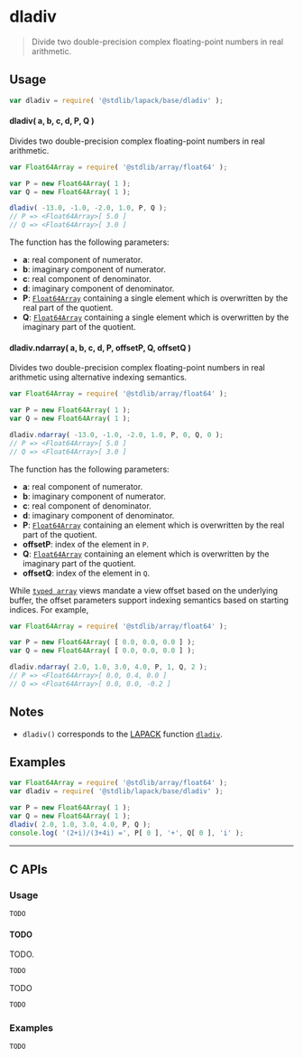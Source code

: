 <!--

@license Apache-2.0

Copyright (c) 2025 The Stdlib Authors.

Licensed under the Apache License, Version 2.0 (the "License");
you may not use this file except in compliance with the License.
You may obtain a copy of the License at

   http://www.apache.org/licenses/LICENSE-2.0

Unless required by applicable law or agreed to in writing, software
distributed under the License is distributed on an "AS IS" BASIS,
WITHOUT WARRANTIES OR CONDITIONS OF ANY KIND, either express or implied.
See the License for the specific language governing permissions and
limitations under the License.

-->

# dladiv

> Divide two double-precision complex floating-point numbers in real arithmetic.

<section class="usage">

## Usage

```javascript
var dladiv = require( '@stdlib/lapack/base/dladiv' );
```

#### dladiv( a, b, c, d, P, Q )

Divides two double-precision complex floating-point numbers in real arithmetic.

```javascript
var Float64Array = require( '@stdlib/array/float64' );

var P = new Float64Array( 1 );
var Q = new Float64Array( 1 );

dladiv( -13.0, -1.0, -2.0, 1.0, P, Q );
// P => <Float64Array>[ 5.0 ]
// Q => <Float64Array>[ 3.0 ]
```

The function has the following parameters:

-   **a**: real component of numerator.
-   **b**: imaginary component of numerator.
-   **c**: real component of denominator.
-   **d**: imaginary component of denominator.
-   **P**: [`Float64Array`][mdn-float64array] containing a single element which is overwritten by the real part of the quotient.
-   **Q**: [`Float64Array`][mdn-float64array] containing a single element which is overwritten by the imaginary part of the quotient.

#### dladiv.ndarray( a, b, c, d, P, offsetP, Q, offsetQ )

Divides two double-precision complex floating-point numbers in real arithmetic using alternative indexing semantics.

```javascript
var Float64Array = require( '@stdlib/array/float64' );

var P = new Float64Array( 1 );
var Q = new Float64Array( 1 );

dladiv.ndarray( -13.0, -1.0, -2.0, 1.0, P, 0, Q, 0 );
// P => <Float64Array>[ 5.0 ]
// Q => <Float64Array>[ 3.0 ]
```

The function has the following parameters:

-   **a**: real component of numerator.
-   **b**: imaginary component of numerator.
-   **c**: real component of denominator.
-   **d**: imaginary component of denominator.
-   **P**: [`Float64Array`][mdn-float64array] containing an element which is overwritten by the real part of the quotient.
-   **offsetP**: index of the element in `P`.
-   **Q**: [`Float64Array`][mdn-float64array] containing an element which is overwritten by the imaginary part of the quotient.
-   **offsetQ**: index of the element in `Q`.

While [`typed array`][mdn-typed-array] views mandate a view offset based on the underlying buffer, the offset parameters support indexing semantics based on starting indices. For example,

```javascript
var Float64Array = require( '@stdlib/array/float64' );

var P = new Float64Array( [ 0.0, 0.0, 0.0 ] );
var Q = new Float64Array( [ 0.0, 0.0, 0.0 ] );

dladiv.ndarray( 2.0, 1.0, 3.0, 4.0, P, 1, Q, 2 );
// P => <Float64Array>[ 0.0, 0.4, 0.0 ]
// Q => <Float64Array>[ 0.0, 0.0, -0.2 ]
```

</section>

<!-- /.usage -->

<section class="notes">

## Notes

-   `dladiv()` corresponds to the [LAPACK][LAPACK] function [`dladiv`][lapack-dladiv].

</section>

<!-- /.notes -->

<section class="examples">

## Examples

<!-- eslint no-undef: "error" -->

```javascript
var Float64Array = require( '@stdlib/array/float64' );
var dladiv = require( '@stdlib/lapack/base/dladiv' );

var P = new Float64Array( 1 );
var Q = new Float64Array( 1 );
dladiv( 2.0, 1.0, 3.0, 4.0, P, Q );
console.log( '(2+i)/(3+4i) =', P[ 0 ], '+', Q[ 0 ], 'i' );
```

</section>

<!-- /.examples -->

<!-- C interface documentation. -->

* * *

<section class="c">

## C APIs

<!-- Section to include introductory text. Make sure to keep an empty line after the intro `section` element and another before the `/section` close. -->

<section class="intro">

</section>

<!-- /.intro -->

<!-- C usage documentation. -->

<section class="usage">

### Usage

```c
TODO
```

#### TODO

TODO.

```c
TODO
```

TODO

```c
TODO
```

</section>

<!-- /.usage -->

<!-- C API usage notes. Make sure to keep an empty line after the `section` element and another before the `/section` close. -->

<section class="notes">

</section>

<!-- /.notes -->

<!-- C API usage examples. -->

<section class="examples">

### Examples

```c
TODO
```

</section>

<!-- /.examples -->

</section>

<!-- /.c -->

<!-- Section for related `stdlib` packages. Do not manually edit this section, as it is automatically populated. -->

<section class="related">

</section>

<!-- /.related -->

<!-- Section for all links. Make sure to keep an empty line after the `section` element and another before the `/section` close. -->

<section class="links">

[mdn-typed-array]: https://developer.mozilla.org/en-US/docs/Web/JavaScript/Reference/Global_Objects/TypedArray

[lapack-dladiv]: https://www.netlib.org/lapack/explore-html/d5/db7/group__ladiv_gacbc97eb1922a833ffe257e1731bb0aaa.html

[mdn-float64array]: https://developer.mozilla.org/en-US/docs/Web/JavaScript/Reference/Global_Objects/Float64Array

[lapack]: https://www.netlib.org/lapack/explore-html/

</section>

<!-- /.links -->
